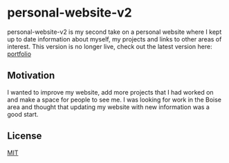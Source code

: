 # personal-website-v2

personal-website-v2 is my second take on a personal website where I kept up to date information about myself, my projects and links to other areas of interest. This version is no longer live, check out the latest version here: [portfolio](https://github.com/brianrclow/portfolio)

## Motivation

I wanted to improve my website, add more projects that I had worked on and make a space for people to see me. I was looking for work in the Boise area and thought that updating my website with new information was a good start.

## License
[MIT](LICENSE)
